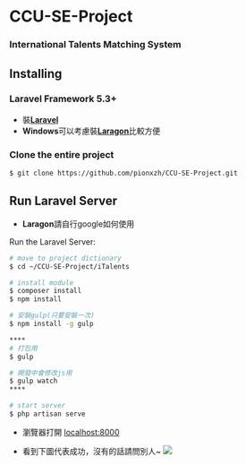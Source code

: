 # CCU-SE-Project

### International Talents Matching System



## Installing

### Laravel Framework 5.3+
* 裝[**Laravel**](https://laravel.tw/docs/5.3/installation)
* **Windows**可以考慮裝[**Laragon**](https://laragon.org/)比較方便

### Clone the entire project
``` bash
$ git clone https://github.com/pionxzh/CCU-SE-Project.git
```


## Run Laravel Server
* **Laragon**請自行google如何使用

Run the Laravel Server:
``` bash
# move to project dictionary
$ cd ~/CCU-SE-Project/iTalents

# install module
$ composer install
$ npm install 

# 安裝gulp(只要安裝一次)
$ npm install -g gulp

****
# 打包用
$ gulp

# 開發中會修改js用
$ gulp watch
****

# start server
$ php artisan serve
```

* 瀏覽器打開 [localhost:8000](localhost:8000)

* 看到下圖代表成功，沒有的話請問別人~
![](https://i.imgur.com/O7SpvV7.png)

